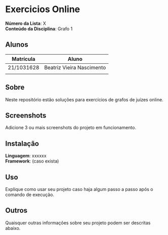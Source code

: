 # Exercicios Online

**Número da Lista**: X<br>
**Conteúdo da Disciplina**: Grafo 1<br>

## Alunos
|Matrícula | Aluno |
| -- | -- |
| 21/1031628 |  Beatriz Vieira Nascimento     |
|  |   |

## Sobre 
Neste repositório estão soluções para exercícios de grafos de juízes online. 

## Screenshots
Adicione 3 ou mais screenshots do projeto em funcionamento.

## Instalação 
**Linguagem**: xxxxxx<br>
**Framework**: (caso exista)<br>

## Uso 
Explique como usar seu projeto caso haja algum passo a passo após o comando de execução.

## Outros 
Quaisquer outras informações sobre seu projeto podem ser descritas abaixo.

